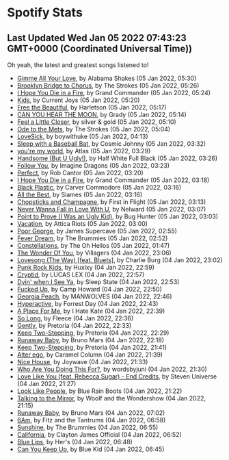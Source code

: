 
# Spotify Stats
## Last Updated Wed Jan 05 2022 07:43:23 GMT+0000 (Coordinated Universal Time))

Oh yeah, the latest and greatest songs listened to!

- [Gimme All Your Love](https://www.last.fm/music/Alabama+Shakes/_/Gimme+All+Your+Love), by Alabama Shakes (05 Jan 2022, 05:30)
- [Brooklyn Bridge to Chorus](https://www.last.fm/music/The+Strokes/_/Brooklyn+Bridge+to+Chorus), by The Strokes (05 Jan 2022, 05:26)
- [I Hope You Die in a Fire](https://www.last.fm/music/Grand+Commander/_/I+Hope+You+Die+in+a+Fire), by Grand Commander (05 Jan 2022, 05:24)
- [Kids](https://www.last.fm/music/Current+Joys/_/Kids), by Current Joys (05 Jan 2022, 05:20)
- [Free the Beautiful](https://www.last.fm/music/Harletson/_/Free+the+Beautiful), by Harletson (05 Jan 2022, 05:17)
- [CAN YOU HEAR THE MOON](https://www.last.fm/music/Grady/_/CAN+YOU+HEAR+THE+MOON), by Grady (05 Jan 2022, 05:14)
- [Feel a Little Closer](https://www.last.fm/music/silver+&+gold/_/Feel+a+Little+Closer), by silver & gold (05 Jan 2022, 05:10)
- [Ode to the Mets](https://www.last.fm/music/The+Strokes/_/Ode+to+the+Mets), by The Strokes (05 Jan 2022, 05:04)
- [LoveSick](https://www.last.fm/music/boywithuke/_/LoveSick), by boywithuke (05 Jan 2022, 04:13)
- [Sleep with a Baseball Bat](https://www.last.fm/music/Cosmic+Johnny/_/Sleep+with+a+Baseball+Bat), by Cosmic Johnny (05 Jan 2022, 03:32)
- [you're my world](https://www.last.fm/music/Atlas/_/you%27re+my+world), by Atlas (05 Jan 2022, 03:29)
- [Handsome (But U Ugly!)](https://www.last.fm/music/Half+White+Full+Black/_/Handsome+(But+U+Ugly!)), by Half White Full Black (05 Jan 2022, 03:26)
- [Follow You](https://www.last.fm/music/Imagine+Dragons/_/Follow+You), by Imagine Dragons (05 Jan 2022, 03:23)
- [Perfect](https://www.last.fm/music/Rob+Cantor/_/Perfect), by Rob Cantor (05 Jan 2022, 03:20)
- [I Hope You Die in a Fire](https://www.last.fm/music/Grand+Commander/_/I+Hope+You+Die+in+a+Fire), by Grand Commander (05 Jan 2022, 03:18)
- [Black Plastic](https://www.last.fm/music/Carver+Commodore/_/Black+Plastic), by Carver Commodore (05 Jan 2022, 03:16)
- [All the Best](https://www.last.fm/music/Siames/_/All+the+Best), by Siames (05 Jan 2022, 03:16)
- [Chopsticks and Champagne](https://www.last.fm/music/First+in+Flight/_/Chopsticks+and+Champagne), by First in Flight (05 Jan 2022, 03:13)
- [Never Wanna Fall in Love With U](https://www.last.fm/music/Nelward/_/Never+Wanna+Fall+in+Love+With+U), by Nelward (05 Jan 2022, 03:07)
- [Point to Prove (I Was an Ugly Kid)](https://www.last.fm/music/Bug+Hunter/_/Point+to+Prove+(I+Was+an+Ugly+Kid)), by Bug Hunter (05 Jan 2022, 03:03)
- [Vacation](https://www.last.fm/music/Attica+Riots/_/Vacation), by Attica Riots (05 Jan 2022, 03:00)
- [Poor George](https://www.last.fm/music/James+Supercave/_/Poor+George), by James Supercave (05 Jan 2022, 02:55)
- [Fever Dream](https://www.last.fm/music/The+Brummies/_/Fever+Dream), by The Brummies (05 Jan 2022, 02:52)
- [Constellations](https://www.last.fm/music/The+Oh+Hellos/_/Constellations), by The Oh Hellos (05 Jan 2022, 01:47)
- [The Wonder Of You](https://www.last.fm/music/Villagers/_/The+Wonder+Of+You), by Villagers (04 Jan 2022, 23:06)
- [Lovesong (The Way) [feat. Bluets]](https://www.last.fm/music/Charlie+Burg/_/Lovesong+(The+Way)+%5Bfeat.+Bluets%5D), by Charlie Burg (04 Jan 2022, 23:02)
- [Punk Rock Kids](https://www.last.fm/music/Huxlxy/_/Punk+Rock+Kids), by Huxlxy (04 Jan 2022, 22:59)
- [Cryptid](https://www.last.fm/music/LUCAS+LEX/_/Cryptid), by LUCAS LEX (04 Jan 2022, 22:57)
- [Dyin' when I See Ya](https://www.last.fm/music/Sleep+State/_/Dyin%27+when+I+See+Ya), by Sleep State (04 Jan 2022, 22:53)
- [Fucked Up](https://www.last.fm/music/Camp+Howard/_/Fucked+Up), by Camp Howard (04 Jan 2022, 22:50)
- [Georgia Peach](https://www.last.fm/music/MANWOLVES/_/Georgia+Peach), by MANWOLVES (04 Jan 2022, 22:46)
- [Hyperactive](https://www.last.fm/music/Forrest+Day/_/Hyperactive), by Forrest Day (04 Jan 2022, 22:43)
- [A Place For Me](https://www.last.fm/music/I+Hate+Kate/_/A+Place+For+Me), by I Hate Kate (04 Jan 2022, 22:39)
- [So Long](https://www.last.fm/music/Fleece/_/So+Long), by Fleece (04 Jan 2022, 22:36)
- [Gently](https://www.last.fm/music/Pretoria/_/Gently), by Pretoria (04 Jan 2022, 22:33)
- [Keep Two-Stepping](https://www.last.fm/music/Pretoria/_/Keep+Two-Stepping), by Pretoria (04 Jan 2022, 22:29)
- [Runaway Baby](https://www.last.fm/music/Bruno+Mars/_/Runaway+Baby), by Bruno Mars (04 Jan 2022, 22:18)
- [Keep Two-Stepping](https://www.last.fm/music/Pretoria/_/Keep+Two-Stepping), by Pretoria (04 Jan 2022, 21:41)
- [Alter ego](https://www.last.fm/music/Caramel+Column/_/Alter+ego), by Caramel Column (04 Jan 2022, 21:39)
- [Nice House](https://www.last.fm/music/Joywave/_/Nice+House), by Joywave (04 Jan 2022, 21:33)
- [Who Are You Doing This For?](https://www.last.fm/music/wordsbyjuni/_/Who+Are+You+Doing+This+For%3F), by wordsbyjuni (04 Jan 2022, 21:30)
- [Love Like You (feat. Rebecca Sugar) - End Credits](https://www.last.fm/music/Steven+Universe/_/Love+Like+You+(feat.+Rebecca+Sugar)+-+End+Credits), by Steven Universe (04 Jan 2022, 21:27)
- [Look Like People](https://www.last.fm/music/Blue+Rain+Boots/_/Look+Like+People), by Blue Rain Boots (04 Jan 2022, 21:22)
- [Talking to the Mirror](https://www.last.fm/music/Woolf+and+the+Wondershow/_/Talking+to+the+Mirror), by Woolf and the Wondershow (04 Jan 2022, 21:15)
- [Runaway Baby](https://www.last.fm/music/Bruno+Mars/_/Runaway+Baby), by Bruno Mars (04 Jan 2022, 07:02)
- [6Am](https://www.last.fm/music/Fitz+and+the+Tantrums/_/6Am), by Fitz and the Tantrums (04 Jan 2022, 06:58)
- [Sunshine](https://www.last.fm/music/The+Brummies/_/Sunshine), by The Brummies (04 Jan 2022, 06:55)
- [California](https://www.last.fm/music/Clayton+James+Official/_/California), by Clayton James Official (04 Jan 2022, 06:52)
- [Blue Lips](https://www.last.fm/music/Her%27s/_/Blue+Lips), by Her's (04 Jan 2022, 06:48)
- [Can You Keep Up](https://www.last.fm/music/Blue+Kid/_/Can+You+Keep+Up), by Blue Kid (04 Jan 2022, 06:45)
